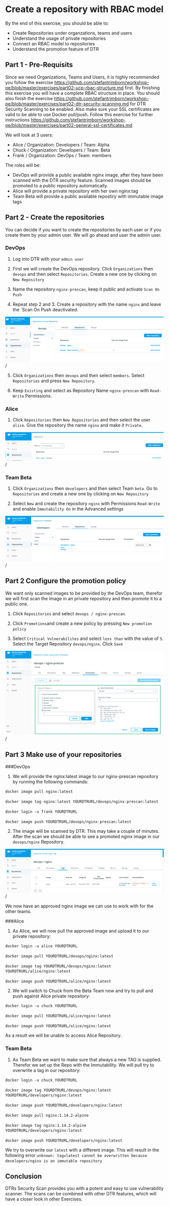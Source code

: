 # Create a repository with RBAC model

By the end of this exercise, you should be able to:

 - Create Repositories under organzations, teams and users
 - Understand the usage of private repositories
 - Connect an RBAC model to repositories
 - Understand the promotion feature of DTR
 

## Part 1 - Pre-Requisits

Since we need Organizations, Teams and Users, it is highly recommended you follow the exercise https://github.com/stefantrimborn/workshop-pe/blob/master/exercises/part02-ucp-rbac-structure.md first. By finishing this exercise you will have a complete RBAC structure in place. You should also finish the exercise https://github.com/stefantrimborn/workshop-pe/blob/master/exercises/part02-dtr-security-scanning.md for DTR Security Scanning to be enabled. Also make sure your SSL certificates are valid to be able to use Docker pull/push. Follow this exercise for further instructions https://github.com/stefantrimborn/workshop-pe/blob/master/exercises/part02-general-ssl-certificates.md

We will look at 3 users:
- Alice / Organization: Developers / Team: Alpha
- Chuck / Organization: Developers / Team: Beta
- Frank / Organization: DevOps / Team: members

The roles will be:
- DevOps will provide a public available nginx image, after they have been scanned with the DTR security feature. Scanned images should be promoted to a public repository automatically.
- Alice will provide a private repository with her own nginx:tag
- Team Beta will provide a public available repostiry with immutable image tags

## Part 2 - Create the repositories

You can decide if you want to create the repositories by each user or if you create them by your admin user. We will go ahead and user the admin user.

### DevOps

1. Log into DTR with your `admin user`

2. First we will create the DevOps repository. Click `Organizations` then `devops` and then select `Repositories`. Create a new one by clicking on `New Repository`

3. Name the repository `nginx-prescan`, keep it public and activate `Scan On Push`

4. Repeat step 2 and 3. Create a repository with the name `nginx` and leave the `Scan On Push deactivated.

![dtr-reporbac01](../images/dtr-reporbac01.png)/

5. Click `Organizations` then `devops` and then select `members`. Select `Repositories` and press `New Repository`.

6. Keep `Existing` and select as Repository Name `nginx-prescan` with `Read-Write` Permissions.

### Alice

1. Click `Repositories` then `New Repositories` and then select the user `alice`. Give the repository the name `nginx` and make it `Private`.

![dtr-reporbac02](../images/dtr-reporbac02.png)/
### Team Beta

1. Click `Organizations` then `developers` and then select Team `beta`. Go to `Repositories` and create a new one by clicking on `New Repository`

2. Select `New` and create the repository `nginx` with Permissions `Read-Write` and enable `Immutability On` in the Advanced settings

![dtr-reporbac03](../images/dtr-reporbac03.png)/


## Part 2 Configure the promotion policy

We want only scanned images to be provided by the DevOps team, therefor we will first scan the Image in an private repository and then promote it to a public one.

1. Click `Repositories` and select `devops / nginx-prescan`.

2. Click `Promotions`and create a new policy by pressing `New promotion policy`

3. Select `Critical Vulnerabilites` and select `less than` with the value of `5`. Select the Target Repository `devops/nginx`. Click `Save`

![dtr-reporbac04](../images/dtr-reporbac04.png)/


## Part 3 Make use of your repositories

###DevOps
1. We will provide the nginx:latest image to our nginx-prescan repository by running the following commands:

```
docker image pull nginx:latest

docker image tag nginx:latest YOURDTRURL/devops/nginx-prescan:latest

docker login -u frank YOURDTRURL 

docker image push YOURDTRURL/devops/nginx-prescan:latest
```

2. The image will be scanned by DTR. This may take a couple of minutes. After the scan we should be able to see a promoted nginx image in our `devops/nginx` Repository.

![dtr-reporbac05](../images/dtr-reporbac05.png)/

We now have an approved nginx image we can use to work with for the other teams.

###Alice

1. As Alice, we will now pull the approved image and upload it to our private repository:

```
docker login -u alice YOURDTRURL

docker image pull YOURDTRURL/devops/nginx:latest

docker image tag YOURDTRURL/devops/nginx:latest YOURDTRURL/alice/nginx:latest

docker image push YOURDTRURL/alice/nginx:latest
```

2. We will switch to Chuck from the Beta Team now and try to pull and push against Alice private repository:
```
docker login -u chuck YOURDTRURL

docker image pull YOURDTRURL/alice/nginx:latest

docker image push YOURDTRURL/alice/nginx:latest
```

As a result we will be unable to access Alice Repository.

### Team Beta

1. As Team Beta we want to make sure that always a new TAG is supplied. Therefor we set up the Repo with the Immutability. We will pull try to overwrite a tag in our repository:
```
docker login -u chuck YOURDTRURL

docker image tag YOURDTRURL/devops/nginx:latest YOURDTRURL/developers/nginx:latest

docker image push YOURDTRURL/developers/nginx:latest

docker image pull nginx:1.14.2-alpine

docker image tag nginx:1.14.2-alpine YOURDTRURL/developers/nginx:latest

docker image push YOURDTRURL/developers/nginx:latest
```

We try to overwrite our `latest` with a different image. This will result in the following error `unknown: tag=latest cannot be overwritten because developers/nginx is an immutable repository`

## Conclusion

DTRs Security Scan provides you with a potent and easy to use vulnerability scanner. The scans can be combined with other DTR features, which will have a closer look in other Exercises.

